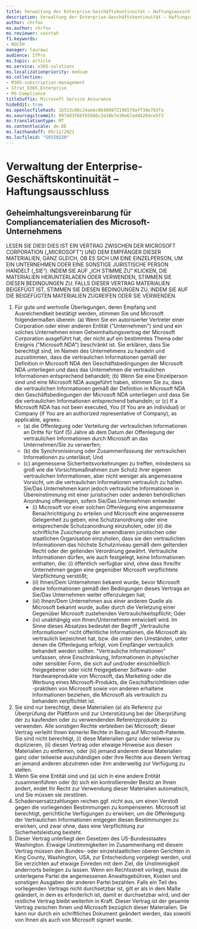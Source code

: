```yaml
---
title: Verwaltung der Enterprise-Geschäftskontinuität – Haftungsausschluss
description: Verwaltung der Enterprise-Geschäftskontinuität – Haftungsausschluss
author: chrfox
ms.author: chrfox
ms.reviewer: sosstah
f1.keywords:
- NOCSH
manager: laurawi
audience: ITPro
ms.topic: article
ms.service: o365-solutions
ms.localizationpriority: medium
ms.collection:
- M365-subscription-management
- Strat_O365_Enterprise
- MS-Compliance
titleSuffix: Microsoft Service Assurance
hideEdit: true
ms.openlocfilehash: 1b513c80c24ae6c06488972196579aff30e703fa
ms.sourcegitcommit: 997dd3f66f65686c2e38b7e30e67add426dce5f3
ms.translationtype: MT
ms.contentlocale: de-DE
ms.lasthandoff: 09/12/2021
ms.locfileid: "59159220"
---
```

# <a name="enterprise-business-continuity-management-legal-disclaimer"></a>Verwaltung der Enterprise-Geschäftskontinuität – Haftungsausschluss

## <a name="microsoft-corporation-non-disclosure-agreement-for-compliance-materials"></a>Geheimhaltungsvereinbarung für Compliancematerialien des Microsoft-Unternehmens

LESEN SIE DIES! DIES IST EIN VERTRAG ZWISCHEN DER MICROSOFT CORPORATION („MICROSOFT“) UND DEM EMPFÄNGER DIESER MATERIALIEN, GANZ GLEICH, OB ES SICH UM EINE EINZELPERSON, UM EIN UNTERNEHMEN ODER EINE SONSTIGE JURISTISCHE PERSON HANDELT („SIE“). INDEM SIE AUF „ICH STIMME ZU“ KLICKEN, DIE MATERIALIEN HERUNTERLADEN ODER VERWENDEN, STIMMEN SIE DIESEN BEDINGUNGEN ZU. FALLS DIESER VERTRAG MATERIALIEN BEIGEFÜGT IST, STIMMEN SIE DIESEN BEDINGUNGEN ZU, INDEM SIE AUF DIE BEIGEFÜGTEN MATERIALIEN ZUGREIFEN ODER SIE VERWENDEN.

1. Für gute und wertvolle Überlegungen, deren Empfang und Ausreichendkeit bestätigt werden, stimmen Sie und Microsoft folgendermaßen überein: (a) Wenn Sie ein autorisierter Vertreter einer Corporation oder einer anderen Entität ("Unternehmen") sind und ein solches Unternehmen einen Geheimhaltungsvertrag der Microsoft Corporation ausgeführt hat, der nicht auf ein bestimmtes Thema oder Ereignis ("Microsoft NDA") beschränkt ist.  Sie erklären, dass Sie berechtigt sind, im Namen des Unternehmens zu handeln und zuzustimmen, dass die vertraulichen Informationen gemäß der Definition in Microsoft NDA den Geschäftsbedingungen der Microsoft NDA unterliegen und dass das Unternehmen die vertraulichen Informationen entsprechend behandelt; (b) Wenn Sie eine Einzelperson sind und eine Microsoft NDA ausgeführt haben, stimmen Sie zu, dass die vertraulichen Informationen gemäß der Definition in Microsoft NDA den Geschäftsbedingungen der Microsoft NDA unterliegen und dass Sie die vertraulichen Informationen entsprechend behandeln; or (c) If a Microsoft NDA has not been executed, You (if You are an individual) or Company (if You are an authorized representative of Company), as applicable, agrees: 
    - (a) die Offenlegung oder Verteilung der vertraulichen Informationen an Dritte für fünf (5) Jahre ab dem Datum der Offenlegung der vertraulichen Informationen durch Microsoft an das Unternehmen/Sie zu verwerfen; 
    - (b) die Synchronisierung oder Zusammenfassung der vertraulichen Informationen zu unterlässt; Und 
    - (c) angemessene Sicherheitsvorkehrungen zu treffen, mindestens so groß wie die Vorsichtsmaßnahmen zum Schutz ihrer eigenen vertraulichen Informationen, aber nicht weniger als angemessene Vorsicht, um die vertraulichen Informationen vertraulich zu halten. Sie/Das Unternehmen kann jedoch vertrauliche Informationen in Übereinstimmung mit einer juristischen oder anderen behördlichen Anordnung offenlegen, sofern Sie/Das Unternehmen entweder 
        - (i) Microsoft vor einer solchen Offenlegung eine angemessene Benachrichtigung zu erteilen und Microsoft eine angemessene Gelegenheit zu geben, eine Schutzanordnung oder eine entsprechende Schutzanordnung einzuholen, oder (ii) die schriftliche Zusicherung der anwendbaren juristischen oder staatlichen Organisation einzuholen, dass sie den vertraulichen Informationen das höchste Schutzniveau gemäß dem geltenden Recht oder der geltenden Verordnung gewährt. Vertrauliche Informationen dürfen, wie auch festgelegt, keine Informationen enthalten, die: (i) öffentlich verfügbar sind, ohne dass Ihre/Ihr Unternehmen gegen eine gegenüber Microsoft verpflichtete Verpflichtung verstößt; 
        - (ii) Ihnen/Dem Unternehmen bekannt wurde, bevor Microsoft diese Informationen gemäß den Bedingungen dieses Vertrags an Sie/Das Unternehmen weiter offenzulegen hat;
        - (iii) Ihnen/Dem Unternehmen aus einer anderen Quelle als Microsoft bekannt wurde, außer durch die Verletzung einer Gegenüber Microsoft zustehenden Vertraulichkeitspflicht; Oder
        - (iv) unabhängig von Ihnen/Unternehmen entwickelt wird. Im Sinne dieses Absatzes bedeutet der Begriff „Vertrauliche Informationen“ nicht öffentliche Informationen, die Microsoft als vertraulich bezeichnet hat, bzw. die unter den Umständen, unter denen die Offenlegung erfolgt, vom Empfänger vertraulich behandelt werden sollten. "Vertrauliche Informationen" umfassen, ohne Einschränkung, Informationen in physischer oder sensibler Form, die sich auf und/oder einschließlich freigegebener oder nicht freigegebener Software- oder Hardwareprodukte von Microsoft, das Marketing oder die Werbung eines Microsoft-Produkts, die Geschäftsrichtlinien oder -praktiken von Microsoft sowie von anderen erhaltene Informationen beziehen, die Microsoft als vertraulich zu behandeln verpflichtet ist.
2. Sie sind nur berechtigt, diese Materialien (a) als Referenz zur Überprüfung der Plattform und zur Unterstützung bei der Überprüfung der zu kaufenden oder zu verwendenden Referenzprodukte zu verwenden. Alle sonstigen Rechte verbleiben bei Microsoft; dieser Vertrag verleiht Ihnen keinerlei Rechte in Bezug auf Microsoft-Patente. Sie sind nicht berechtigt, (i) diese Materialien ganz oder teilweise zu duplizieren, (ii) diesen Vertrag oder etwaige Hinweise aus diesen Materialien zu entfernen, oder (iii) jemand anderem diese Materialien ganz oder teilweise auszuhändigen oder Ihre Rechte aus diesem Vertrag an jemand anderen abzutreten oder ihm anderweitig zur Verfügung zu stellen. 
3. Wenn Sie eine Entität sind und (a) sich in eine andere Entität zusammenführen oder (b) sich ein kontrollierender Besitz an Ihnen ändert, endet Ihr Recht zur Verwendung dieser Materialien automatisch, und Sie müssen sie zerstören. 
4. Schadensersatzzahlungen reichen ggf. nicht aus, um einen Verstoß gegen die vorliegenden Bestimmungen zu kompensieren.  Microsoft ist berechtigt, gerichtliche Verfügungen zu erwirken, um die Offenlegung der Vertraulichen Informationen entgegen diesen Bestimmungen zu erwirken, und zwar ohne, dass eine Verpflichtung zur Sicherheitsleistung besteht.  
5. Dieser Vertrag unterliegt den Gesetzen des US-Bundesstaates Washington. Etwaige Unstimmigkeiten im Zusammenhang mit diesem Vertrag müssen den Bundes- oder einzelstaatlichen oberen Gerichten in King County, Washington, USA, zur Entscheidung vorgelegt werden, und Sie  verzichten auf etwaige Einreden mit dem Ziel,  die Unstimmigkeit andernorts beilegen zu lassen. Wenn ein Rechtsstreit vorliegt, muss die unterlegene Partei die angemessenen Anwaltsgebühren, Kosten und sonstigen Ausgaben der anderen Partei bezahlen. Falls ein Teil des vorliegenden Vertrags nicht durchsetzbar ist, gilt er als in dem Maße geändert, in dem es erforderlich ist, damit er durchsetzbar wird, und der restliche Vertrag bleibt weiterhin in Kraft. Dieser Vertrag ist der gesamte Vertrag zwischen Ihnen und Microsoft bezüglich dieser Materialien. Sie kann nur durch ein schriftliches Dokument geändert werden, das sowohl von Ihnen als auch von Microsoft signiert wurde.
